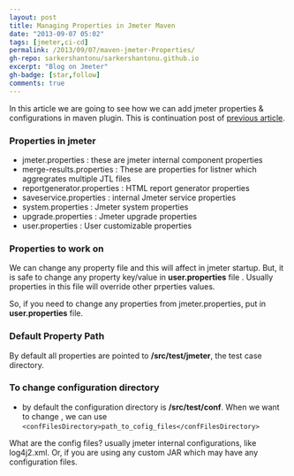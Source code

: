 ```yaml
---
layout: post
title: Managing Properties in Jmeter Maven
date: "2013-09-07 05:02"
tags: [jmeter,ci-cd]
permalink: /2013/09/07/maven-jmeter-Properties/
gh-repo: sarkershantonu/sarkershantonu.github.io
excerpt: "Blog on Jmeter"
gh-badge: [star,follow]
comments: true
---
```

In this article we are going to see how we can add jmeter properties & configurations in maven plugin. This is continuation post of [previous article](https://sarkershantonu.github.io/2020/08/28/maven-jmeter/).

### Properties in jmeter 
- jmeter.properties : these are jmeter internal component properties 
- merge-results.properties : These are properties for listner which aggregrates multiple JTL files 
- reportgenerator.properties : HTML report generator properties 
- saveservice.properties : internal Jmeter service properties 
- system.properties : Jmeter system properties 
- upgrade.properties : Jmeter upgrade properties 
- user.properties : User customizable properties 

### Properties to work on 
We can change any property file and this will affect in jmeter startup. But, it is safe to change any property key/value in **user.properties** file . Usually properties in this file will override other prperties values. 

So, if you need to change any properties from jmeter.properties, put in **user.properties** file. 

### Default Property Path
By default all properties are pointed to **/src/test/jmeter**, the test case directory. 

### To change configuration directory 
- by default the configuration directory is **/src/test/conf**. When we want to change , we can use 
```<confFilesDirectory>path_to_cofig_files</confFilesDirectory>```

What are the config files? usually jmeter internal configurations, like log4j2.xml. Or, if you are using any custom JAR which may have any configuration files.